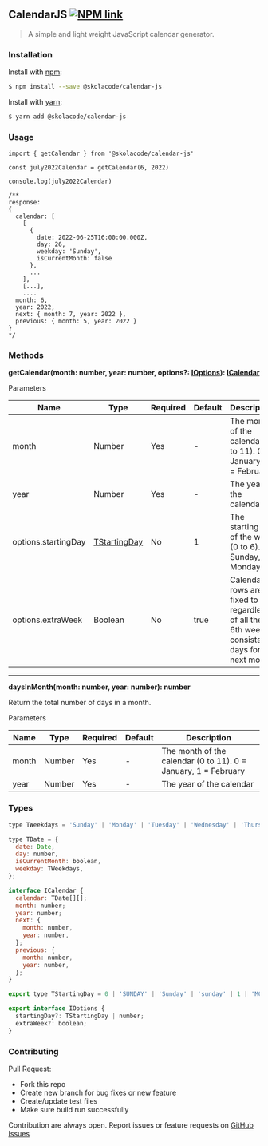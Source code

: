 ## CalendarJS [![NPM link](https://img.shields.io/badge/%40skolacode%2Fcalendar--js-npm-red)](https://www.npmjs.com/package/@skolacode/calendar-js)

> A simple and light weight JavaScript calendar generator.

### Installation

Install with [npm](https://www.npmjs.com/):

```sh
$ npm install --save @skolacode/calendar-js
```

Install with [yarn](https://yarnpkg.com):

```sh
$ yarn add @skolacode/calendar-js
```

### Usage

```
import { getCalendar } from '@skolacode/calendar-js'

const july2022Calendar = getCalendar(6, 2022)

console.log(july2022Calendar)

/**
response:
{
  calendar: [
    [
      {
        date: 2022-06-25T16:00:00.000Z,
        day: 26,
        weekday: 'Sunday',
        isCurrentMonth: false
      },
      ...
    ],
    [...],
    ....
  month: 6,
  year: 2022,
  next: { month: 7, year: 2022 },
  previous: { month: 5, year: 2022 }
}
*/
```

### Methods

**getCalendar(month: number, year: number, options?: [IOptions](#types)): [ICalendar](#types)**

Parameters

| Name        | Type   | Required | Default | Description                                                    |
| ----------- | ------ | -------- | ------- | -------------------------------------------------------------- |
| month       | Number | Yes      | -       | The month of the calendar (0 to 11). 0 = January, 1 = February |
| year        | Number | Yes      | -       | The year of the calendar                                       |
| options.startingDay | [TStartingDay](#types) | No       | 1       | The starting day of the week (0 to 6). 0 = Sunday, 1 = Monday  |
| options.extraWeek | Boolean | No       | true       | Calendar rows are fixed to 6 regardless of all the 6th week consists of days for next month  |

---

**daysInMonth(month: number, year: number): number**

Return the total number of days in a month.

Parameters

| Name  | Type   | Required | Default | Description                                                    |
| ----- | ------ | -------- | ------- | -------------------------------------------------------------- |
| month | Number | Yes      | -       | The month of the calendar (0 to 11). 0 = January, 1 = February |
| year  | Number | Yes      | -       | The year of the calendar                                       |

### Types

```jsx
type TWeekdays = 'Sunday' | 'Monday' | 'Tuesday' | 'Wednesday' | 'Thursday' | 'Friday' | 'Saturday';

type TDate = {
  date: Date,
  day: number,
  isCurrentMonth: boolean,
  weekday: TWeekdays,
};

interface ICalendar {
  calendar: TDate[][];
  month: number;
  year: number;
  next: {
    month: number,
    year: number,
  };
  previous: {
    month: number,
    year: number,
  };
}

export type TStartingDay = 0 | 'SUNDAY' | 'Sunday' | 'sunday' | 1 | 'MONDAY' | 'Monday' | 'monday' | 2 | 'TUESDAY' | 'Tuesday' | 'tuesday' | 3 | 'WEDNESDAY' | 'Wednesday' | 'wednesday' | 4 | 'THURSDAY' | 'Thursday' | 'thursday' | 5 | 'FRIDAY' | 'Friday' | 'friday' | 6 | 'SATURDAY' | 'Saturday' | 'saturday';

export interface IOptions {
  startingDay?: TStartingDay | number;
  extraWeek?: boolean;
}
```

### Contributing

Pull Request:

- Fork this repo
- Create new branch for bug fixes or new feature
- Create/update test files
- Make sure build run successfully

Contribution are always open. Report issues or feature requests on [GitHub Issues](https://github.com/skolacode/calendar-js/issues)
